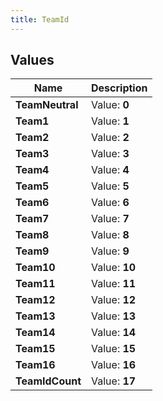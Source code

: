 ```yaml
---
title: TeamId
---
```


## Values

| Name | Description |
| ---- | ----------- |
| **TeamNeutral** | Value: **0** |
| **Team1** | Value: **1** |
| **Team2** | Value: **2** |
| **Team3** | Value: **3** |
| **Team4** | Value: **4** |
| **Team5** | Value: **5** |
| **Team6** | Value: **6** |
| **Team7** | Value: **7** |
| **Team8** | Value: **8** |
| **Team9** | Value: **9** |
| **Team10** | Value: **10** |
| **Team11** | Value: **11** |
| **Team12** | Value: **12** |
| **Team13** | Value: **13** |
| **Team14** | Value: **14** |
| **Team15** | Value: **15** |
| **Team16** | Value: **16** |
| **TeamIdCount** | Value: **17** |

